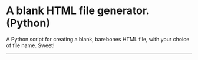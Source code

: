 # A blank HTML file generator. (Python)
A Python script for creating a blank, barebones HTML file, with your choice of file name. Sweet!
<hr>
